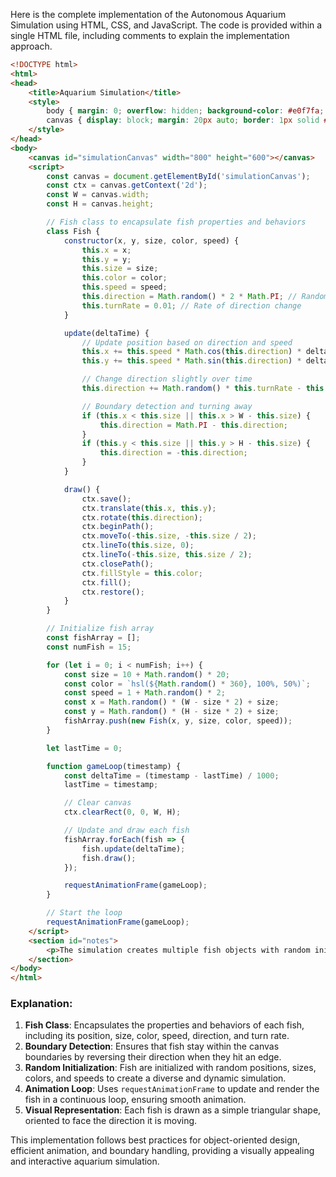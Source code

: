 Here is the complete implementation of the Autonomous Aquarium Simulation using HTML, CSS, and JavaScript. The code is provided within a single HTML file, including comments to explain the implementation approach.

```html
<!DOCTYPE html>
<html>
<head>
    <title>Aquarium Simulation</title>
    <style>
        body { margin: 0; overflow: hidden; background-color: #e0f7fa; } /* Light blue background */
        canvas { display: block; margin: 20px auto; border: 1px solid #888; background-color:rgb(207, 247, 255); } /* blue water */
    </style>
</head>
<body>
    <canvas id="simulationCanvas" width="800" height="600"></canvas>
    <script>
        const canvas = document.getElementById('simulationCanvas');
        const ctx = canvas.getContext('2d');
        const W = canvas.width;
        const H = canvas.height;

        // Fish class to encapsulate fish properties and behaviors
        class Fish {
            constructor(x, y, size, color, speed) {
                this.x = x;
                this.y = y;
                this.size = size;
                this.color = color;
                this.speed = speed;
                this.direction = Math.random() * 2 * Math.PI; // Random initial direction
                this.turnRate = 0.01; // Rate of direction change
            }

            update(deltaTime) {
                // Update position based on direction and speed
                this.x += this.speed * Math.cos(this.direction) * deltaTime;
                this.y += this.speed * Math.sin(this.direction) * deltaTime;

                // Change direction slightly over time
                this.direction += Math.random() * this.turnRate - this.turnRate / 2;

                // Boundary detection and turning away
                if (this.x < this.size || this.x > W - this.size) {
                    this.direction = Math.PI - this.direction;
                }
                if (this.y < this.size || this.y > H - this.size) {
                    this.direction = -this.direction;
                }
            }

            draw() {
                ctx.save();
                ctx.translate(this.x, this.y);
                ctx.rotate(this.direction);
                ctx.beginPath();
                ctx.moveTo(-this.size, -this.size / 2);
                ctx.lineTo(this.size, 0);
                ctx.lineTo(-this.size, this.size / 2);
                ctx.closePath();
                ctx.fillStyle = this.color;
                ctx.fill();
                ctx.restore();
            }
        }

        // Initialize fish array
        const fishArray = [];
        const numFish = 15;

        for (let i = 0; i < numFish; i++) {
            const size = 10 + Math.random() * 20;
            const color = `hsl(${Math.random() * 360}, 100%, 50%)`;
            const speed = 1 + Math.random() * 2;
            const x = Math.random() * (W - size * 2) + size;
            const y = Math.random() * (H - size * 2) + size;
            fishArray.push(new Fish(x, y, size, color, speed));
        }

        let lastTime = 0;

        function gameLoop(timestamp) {
            const deltaTime = (timestamp - lastTime) / 1000;
            lastTime = timestamp;

            // Clear canvas
            ctx.clearRect(0, 0, W, H);

            // Update and draw each fish
            fishArray.forEach(fish => {
                fish.update(deltaTime);
                fish.draw();
            });

            requestAnimationFrame(gameLoop);
        }

        // Start the loop
        requestAnimationFrame(gameLoop);
    </script>
    <section id="notes">
        <p>The simulation creates multiple fish objects with random initial positions, sizes, colors, and speeds. Each fish moves in a random direction, changing direction slightly over time. The fish bounce off the edges of the canvas, turning away to avoid going out of bounds. The animation loop uses requestAnimationFrame for smooth, frame-rate independent updates.</p>
    </section>
</body>
</html>
```

### Explanation:
1. **Fish Class**: Encapsulates the properties and behaviors of each fish, including its position, size, color, speed, direction, and turn rate.
2. **Boundary Detection**: Ensures that fish stay within the canvas boundaries by reversing their direction when they hit an edge.
3. **Random Initialization**: Fish are initialized with random positions, sizes, colors, and speeds to create a diverse and dynamic simulation.
4. **Animation Loop**: Uses `requestAnimationFrame` to update and render the fish in a continuous loop, ensuring smooth animation.
5. **Visual Representation**: Each fish is drawn as a simple triangular shape, oriented to face the direction it is moving.

This implementation follows best practices for object-oriented design, efficient animation, and boundary handling, providing a visually appealing and interactive aquarium simulation.

<!-- Benchmark Info -->
<!-- Backend: llamacpp -->
<!-- Model: microsoft_NextCoder-32B-Q6_K_L.gguf -->
<!-- Prompt: aquarium.md -->
<!-- Generation Time: 42.32s -->
<!-- Fallback Used: False -->